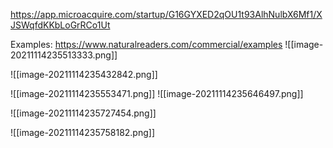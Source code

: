 https://app.microacquire.com/startup/G16GYXED2qOU1t93AlhNulbX6Mf1/XJSWqfdKKbLoGrRCo1Ut

Examples:
https://www.naturalreaders.com/commercial/examples
![[image-20211114235513333.png]]

![[image-20211114235432842.png]]

![[image-20211114235553471.png]]
![[image-20211114235646497.png]]

![[image-20211114235727454.png]]

![[image-20211114235758182.png]]
